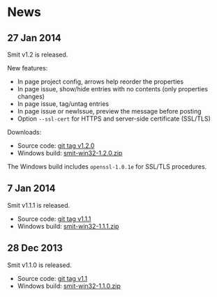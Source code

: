 # News

## 27 Jan 2014

Smit v1.2 is released.

New features:

- In page project config, arrows help reorder the properties
- In page issue, show/hide entries with no contents (only properties changes)
- In page issue, tag/untag entries
- In page issue or newIssue, preview the message before posting
- Option `--ssl-cert` for HTTPS and server-side certificate (SSL/TLS)


Downloads:
- Source code: [git tag v1.2.0](https://github.com/goeb/smit/tree/v1.2.0)
- Windows build: [smit-win32-1.2.0.zip](downloads/smit-win32-1.2.0.zip)

The Windows build includes `openssl-1.0.1e` for SSL/TLS procedures.

## 7 Jan 2014

Smit v1.1.1 is released.

- Source code: [git tag v1.1.1](https://github.com/goeb/smit/tree/v1.1.1)
- Windows build: [smit-win32-1.1.1.zip](downloads/smit-win32-1.1.1.zip)

## 28 Dec 2013

Smit v1.1.0 is released.

- Source code: [git tag v1.1](https://github.com/goeb/smit/tree/v1.1)
- Windows build: [smit-win32-1.1.0.zip](downloads/smit-win32-1.1.0.zip)
